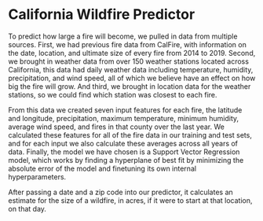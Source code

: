 # California Wildfire Predictor

To predict how large a fire will become, we pulled in data from multiple sources. First, we had previous fire data from CalFire, with information on the date, location, and ultimate size of every fire from 2014 to 2019. Second, we brought in weather data from over 150 weather stations located across California, this data had daily weather data including temperature, humidity, precipitation, and wind speed, all of which we believe have an effect on how big the fire will grow. And third, we brought in location data for the weather stations, so we could find which station was closest to each fire.

From this data we created seven input features for each fire, the latitude and longitude, precipitation, maximum temperature, minimum humidity, average wind speed, and fires in that county over the last year. We calculated these features for all of the fire data in our training and test sets, and for each input we also calculate these averages across all years of data. Finally, the model we have chosen is a Support Vector Regression model, which works by finding a hyperplane of best fit by minimizing the absolute error of the model and finetuning its own internal hyperparameters.

After passing a date and a zip code into our predictor, it calculates an estimate for the size of a wildfire, in acres, if it were to start at that location, on that day.
